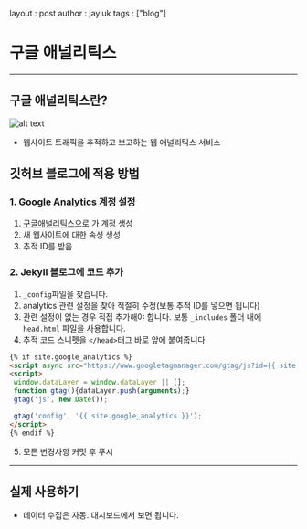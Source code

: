 layout : post
author : jayiuk
tags : ["blog"]

# 구글 애널리틱스

---

## 구글 애널리틱스란?
![alt text](https://4011092965-files.gitbook.io/~/files/v0/b/gitbook-legacy-files/o/assets%2F-M-w1z_NmDJj_bLdi8oT%2F-M6hAg88_piV3pcKs8T4%2F-M6lqt8OK2CV7M-vK1pD%2F%E1%84%80%E1%85%AE%E1%84%80%E1%85%B3%E1%86%AF-%E1%84%8B%E1%85%A2%E1%84%82%E1%85%A5%E1%86%AF%E1%84%85%E1%85%B5%E1%84%90%E1%85%B5%E1%86%A8%E1%84%89%E1%85%B3-%E1%84%85%E1%85%A9%E1%84%80%E1%85%A9.jpg?alt=media&token=56ff2110-c0ce-4680-91cf-5fd319387db7)
 - 웹사이트 트래픽을 추적하고 보고하는 웹 애널리틱스 서비스

## 깃허브 블로그에 적용 방법
### 1. Google Analytics 계정 설정
 1. [구글애널리틱스](https://analytics.google.com)으로 가 계정 생성
 2. 새 웹사이트에 대한 속성 생성
 3. 추적 ID를 받음
### 2. Jekyll 블로그에 코드 추가
 1. `_config`파일을 찾습니다.
 2. analytics 관련 설정을 찾아 적절히 수정(보통 추적 ID를 넣으면 됩니다)
 3. 관련 설정이 없는 경우 직접 추가해야 합니다. 보통 `_includes` 폴더 내에 `head.html` 파일을 사용합니다.
 4. 추적 코드 스니펫을 `</head>`태그 바로 앞에 붙여줍니다
 ```html
 {% if site.google_analytics %}
<script async src="https://www.googletagmanager.com/gtag/js?id={{ site.google_analytics }}"></script>
<script>
  window.dataLayer = window.dataLayer || [];
  function gtag(){dataLayer.push(arguments);}
  gtag('js', new Date());

  gtag('config', '{{ site.google_analytics }}');
</script>
{% endif %}
 ```
 5. 모든 변경사항 커밋 후 푸시

---

## 실제 사용하기
 - 데이터 수집은 자동. 대시보드에서 보면 됩니다.
